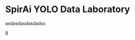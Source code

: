<div>
  <div>
    <h1>SpirAi YOLO Data Laboratory</h1>
    <p>asdasdasdasdadss</p>
  </div>
  <div>B</div>
</div>
